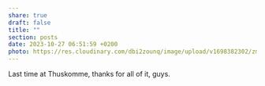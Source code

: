 ```yaml
---
share: true
draft: false
title: ""
section: posts
date: 2023-10-27 06:51:59 +0200
photo: https://res.cloudinary.com/dbi2zounq/image/upload/v1698382302/zmsdpnvi2ruw3hbtivpx.jpg
---
```


Last time at Thuskomme, thanks for all of it, guys. 
